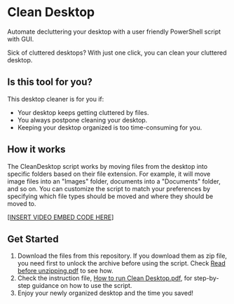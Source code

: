 # Clean Desktop
Automate decluttering your desktop with a user friendly PowerShell script with GUI.

Sick of cluttered desktops? With just one click, you can clean your cluttered desktop. 

## Is this tool for you?

This desktop cleaner is for you if:

- Your desktop keeps getting cluttered by files.
- You always postpone cleaning your desktop.
- Keeping your desktop organized is too time-consuming for you.

## How it works

The CleanDesktop script works by moving files from the desktop into specific folders based on their file extension. For example, it will move image files into an "Images" folder, documents into a "Documents" folder, and so on. You can customize the script to match your preferences by specifying which file types should be moved and where they should be moved to.

[[INSERT VIDEO EMBED CODE HERE]](https://user-images.githubusercontent.com/32555201/219354554-7d98155f-3570-4cbd-9828-4ee01c7c4607.mp4)

## Get Started

1. Download the files from this repository. If you download them as zip file, you need first to unlock the archive before using the script. Check [Read before unzipping.pdf](./Read%20before%20unzipping.pdf) to see how.
2. Check the instruction file, [How to run Clean Desktop.pdf](./How%20to%20run%20Clean%20Desktop.pdf), for step-by-step guidance on how to use the script.
3. Enjoy your newly organized desktop and the time you saved!
